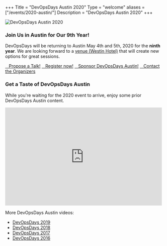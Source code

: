 +++
Title = "DevOpsDays Austin 2020"
Type = "welcome"
aliases = ["/events/2020-austin/"]
Description = "DevOpsDays Austin 2020"
+++
<div class="row">
    <div class="col-md-4">
        <img alt="DevOpsDays Austin 2020" src="/events/2020-austin/logo.png" class="img-fluid">
    </div>
    <div class="col-md-4">
      <h3>Join Us in Austin for Our 9th  Year!</h3>
      <p>DevOpsDays will be returning to Austin May 4th and 5th, 2020 for the <strong>ninth year</strong>. We are looking forward to a <a href="../location">venue (Westin Hotel)</a> that will create new options for great sessions.</p>
      <a href="../propose" class="btn btn-primary btn-block"><i class="fa fa-file-o fa-lg"></i>&nbsp;&nbsp;&nbsp;Propose a Talk!</a> 
      <a href="../registration" class="btn btn-primary btn-block"><i class="fa fa-ticket fa-lg"></i>&nbsp;&nbsp;&nbsp;Register now!</a> 
      <a href="../sponsor" class="btn btn-primary btn-block"><i class="fa fa-money fa-lg"></i>&nbsp;&nbsp;&nbsp;Sponsor DevOpsDays Austin!</a>
      <a href="../contact" class="btn btn-primary btn-block"><i class="fa fa-envelope-o fa-lg"></i>&nbsp;&nbsp;&nbsp;Contact the Organizers</a>
    </div>
    <div class="col-md-4">
      <h3>Get a Taste of DevOpsDays Austin</h3>
      <p>While you're waiting for the 2020 event to arrive, enjoy some prior DevOpsDays Austin content.</p>
      <iframe width="100%" height="315" src="https://www.youtube.com/embed/videoseries?list=PLCDSC2XitciVnmaG0qm9lPwyYssJL8qpc" frameborder="0" allow="autoplay; encrypted-media" allowfullscreen></iframe>
      <p>More DevOpsDays Austin videos:</p>
      <ul>
        <li><a href="https://www.youtube.com/playlist?list=PLCDSC2XitciVnmaG0qm9lPwyYssJL8qpc" target="_blank">DevOpsDays 2019</a></li>
        <li><a href="https://www.youtube.com/playlist?list=PLCDSC2XitciVEPQ4x4pbBfxoBj92222m5" target="_blank">DevOpsDays 2018</a></li>
        <li><a href="https://www.youtube.com/playlist?list=PLCDSC2XitciXKYnylDgHQ7IdBKH3cjaoY" target="_blank">DevOpsDays 2017</a></li>
        <li><a href="https://www.youtube.com/playlist?list=PLCDSC2XitciWzvFc8pfcZ5r2AYVSDX_Zg" target="_blank">DevOpsDays 2016</a></li>
      </ul>
    </div>
</div>
